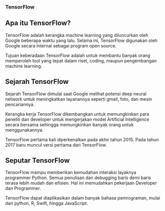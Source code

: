 ### TensorFlow

## Apa itu TensorFlow?
 TensorFlow adalah kerangka machine learning yang diluncurkan oleh Google beberapa waktu yang lalu. Selama ini, TensorFlow digunakan oleh Google secara internal sebagai program open source.
 
 Tujuan keberadaan TensorFlow adalah untuk membantu banyak orang memperoleh tool yang tepat dalam riset, coding, maupun pengembangan machine learning.
 
 ## Sejarah TensorFlow
 Sejarah TensorFlow dimulai saat Google melihat potensi deep neural network untuk meningkatkan layanannya seperti gmail, foto, dan mesin pencariannya.
 
 Kerangka kerja TensorFlow dikembangkan untuk memungkinkan para peneliti dan developer untuk mengerjakan model Artificial Intelligence secara bersama sehingga memungkinkan banyak orang untuk menggunakannya. 
 
 TensorFlow pertama kali diperkenalkan pada akhir tahun 2015. Pada tahun 2017 baru muncul versi pertama dari TensorFlow.
 
 ## Seputar TensorFlow 
 TensorFlow mampu memberikan kemudahan interaksi layaknya programmer Python. Semua penulisan dan debugging baris demi baris terasa lebih mudah dan efisien. Hal ini memudahkan pekerjaan Developer dan Programmer.

 TensorFlow dapat diaplikasikan dalam banyak bahasa pemrograman, mulai dari python, R, Swift, hingga JavaScript.
